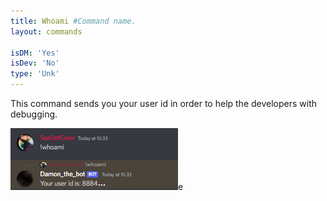 ```yaml
---
title: Whoami #Command name.
layout: commands

isDM: 'Yes'
isDev: 'No' 
type: 'Unk'
---
```


This command sends you your user id in order to help the developers with debugging.

![Example of the command](/assets/Commands/whoami.png "Example of the command")e